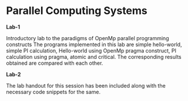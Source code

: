 # Parallel Computing Systems
**Lab-1**

  Introductory lab to the paradigms of OpenMp parallel programming constructs
  The programs implemented in this lab are simple hello-world, simple PI calculation, Hello-world using OpenMp pragma construct, PI calculation using pragma, atomic and critical.
  The corresponding results obtained are compared with each other.

**Lab-2**

  The lab handout for this session has been included along with the necessary code snippets for the same.

